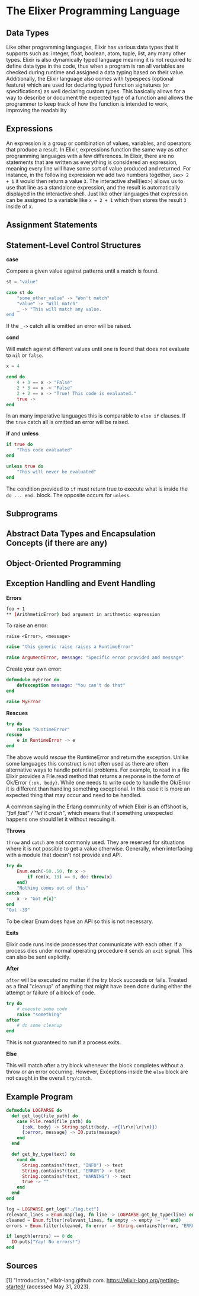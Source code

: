 # The Elixer Programming Language

## Data Types

Like other programming languages, Elixir has various data types that it supports such as: integer, float, boolean, atom, tuple, list, any many other types. 
Elixir is also dynamically typed language meaning it is not required to define data type in the code, thus when a program is ran all variables are checked during 
runtime and assigned a data typing based on their value. Additionally, the Elixir language also comes with typespecs (optional feature) which are used for declaring 
typed function signatures (or specifications) as well declaring custom types. This basically allows for a way to describe or document the expected type of a function 
and allows the programmer to keep track of how the function is intended to work, improving the readability


## Expressions

An expression is a group or combination of values, variables, and operators that produce a result. In Elixir, expressions function the same way as other 
programming languages with a few differences. In Elixir, there are no statements that are written as everything is considered an expression, meaning 
every line will have some sort of value produced and returned. For instance, in the following expression we add two numbers together, `iex> 2 + 1` 
it would then return a value `3`. The interactive shell(iex>) allows us to use that line as a standalone expression, and the result is automatically displayed 
in the interactive shell. Just like other languages that expression can be assigned to a variable like `x = 2 + 1` which then stores the result `3` inside of x.

## Assignment Statements

## Statement-Level Control Structures

**case**

Compare a given value against patterns until a match is found.

```elixir
st = "value"

case st do
    "some_other_value" -> "Won't match"
    "value" -> "Will match"
    _ -> "This will match any value.
end
```

If the `_->` catch all is omitted an error will be raised.

**cond**

Will match against different values until one is found that does not evaluate to `nil` or `false`.

```elixir
x = 4

cond do
    4 + 3 == x -> "False"
    2 * 3 == x -> "False"
    2 + 2 == x -> "True! This code is evaluated."
    true ->
end
```

In an many imperative languages this is comparable to `else if` clauses. If the `true` catch all is omitted an error will be raised.

**if** and **unless**

```elixir
if true do
    "This code evaluated"
end

unless true do
    "This will never be evaluated"
end
```

The condition provided to `if` must return true to execute what is inside the `do ... end.` block. The opposite occurs for `unless`.

## Subprograms

## Abstract Data Types and Encapsulation Concepts (if there are any)

## Object-Oriented Programming

## Exception Handling and Event Handling

**Errors**

```sh
foo + 1
** (ArithmeticError) bad argument in arithmetic expression
```

To raise an error:

`raise <Error>, <message>`

```elixir
raise "this generic raise raises a RuntimeError"

raise ArgumentError, message: "Specific error provided and message"
```

Create your own error:

```elixir
defmodule myError do
    defexception message: "You can't do that"
end

raise MyError
```

**Rescues**

```elixir
try do
    raise "RuntimeError"
rescue
    e in RuntimeError -> e
end
```

The above would _rescue_ the RuntimeError and return the exception. Unlike some languages this construct is not often used as there are often alternative ways to handle potential problems. For example, to read in a file Elixir provides a File.read method that returns a response in the form of Ok/Error `{:ok, body}`. While one needs to write code to handle the Ok/Error it is different than handling something exceptional. In this case it is more an expected thing that may occur and need to be handled.

A common saying in the Erlang community of which Elixir is an offshoot is, _"fail fast" / "let it crash"_, which means that if something unexpected happens one should let it without rescuing it.

**Throws**

`throw` and `catch` are not commonly used. They are reserved for situations where it is not possible to get a value otherwise. Generally, when interfacing with a module that doesn't not provide and API.

```elixir
try do
    Enum.each(-50..50, fn x ->
        if rem(x, 13) == 0, do: throw(x)
    end)
    "Nothing comes out of this"
catch
    x -> "Got #{x}"
end
"Got -39" 
```

To be clear Enum does have an API so this is not necessary.

**Exits**

Elixir code runs inside processes that communicate with each other. If a process dies under normal operating procedure it sends an `exit` signal. This can also be sent explicitly.

**After**

`after` will be executed no matter if the try block succeeds or fails. Treated as a final "cleanup" of anything that might have been done during either the attempt or failure of a block of code.

```elixir
try do
    # execute some code
    raise "something"
after
    # do some cleanup
end
```

This is not guaranteed to run if a process exits.

**Else**

This will match after a try block whenever the block completes without a throw or an error occurring. However, Exceptions inside the `else` block are not caught in the overall `try/catch`.

## Example Program

```elixir
defmodule LOGPARSE do
  def get_log(file_path) do
    case File.read(file_path) do
      {:ok, body} -> String.split(body, ~r{(\r\n|\r|\n)})
      {:error, message} -> IO.puts(message)
    end
  end

  def get_by_type(text) do
    cond do
      String.contains?(text, "INFO") -> text
      String.contains?(text, "ERROR") -> text
      String.contains?(text, "WARNING") -> text
      true -> ""
    end
  end
end

log = LOGPARSE.get_log("./log.txt")
relevant_lines = Enum.map(log, fn line -> LOGPARSE.get_by_type(line) end)
cleaned = Enum.filter(relevant_lines, fn empty -> empty != "" end)
errors = Enum.filter(cleaned, fn error -> String.contains?(error, "ERROR") end)

if length(errors) == 0 do
  IO.puts("Yay! No errors!")
end
```

## Sources

[1] "Introduction," elixir-lang.github.com. https://elixir-lang.org/getting-started/ (accessed May 31, 2023).